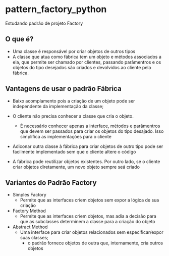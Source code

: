 # pattern_factory_python

Estudando padrão de projeto Factory

## O que é?

- Uma classe é responsável por criar objetos de outros tipos
- A classe que atua como fábrica tem um objeto e métodos associados a ela, que
  permite ser chamado por clientes, passando parâmentros e os objetos do tipo desejados são criados e devolvidos ao cliente pela fábrica.

## Vantagens de usar o padrão Fábrica

- Baixo acomplamento pois a criação de um objeto pode ser independente da implementação da classe;
- O cliente não precisa conhecer a classe que cria o objeto.

  - É necessário conhecer apenas a interface, métodos e parâmentros que devem ser passados para criar os objetos do tipo desajado. Isso simplifica as implementações para o cliente

- Adiconar outra classe à fábrica para criar objetos de outro tipo pode ser facilmente implementado sem que o cliente altere o código
- A fábrica pode reutilizar objetos existentes. Por outro lado, se o cliente criar objetos diretamente, um novo objeto sempre seá criado

## Variantes do Padrão Factory

- Simples Factory
  - Permite que as interfaces criem objetos sem expor a lógica de sua criação
- Factory Method
  - Permite que as interfaces criem objetos, mas adia a decisão para que as subclasses determinem a classe para a criação do objeto
- Abstract Method
  - Uma interface para criar objetos relacionados sem especificar/expor suas classes;
    - o padrão fornece objetos de outra que, internamente, cria outros objetos
